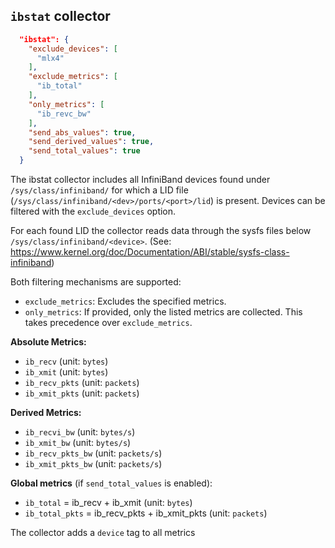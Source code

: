 ## `ibstat` collector

```json
  "ibstat": {
    "exclude_devices": [
      "mlx4"
    ],
    "exclude_metrics": [
      "ib_total"
    ],
    "only_metrics": [
      "ib_revc_bw"
    ],
    "send_abs_values": true,
    "send_derived_values": true,
    "send_total_values": true
  }
```

The ibstat collector includes all InfiniBand devices found under `/sys/class/infiniband/` for which a LID file (`/sys/class/infiniband/<dev>/ports/<port>/lid`) is present.
Devices can be filtered with the `exclude_devices` option.

For each found LID the collector reads data through the sysfs files below `/sys/class/infiniband/<device>`. (See: <https://www.kernel.org/doc/Documentation/ABI/stable/sysfs-class-infiniband>)

Both filtering mechanisms are supported:
- `exclude_metrics`: Excludes the specified metrics.
- `only_metrics`: If provided, only the listed metrics are collected. This takes precedence over `exclude_metrics`.

**Absolute Metrics:**
- `ib_recv` (unit: `bytes`)
- `ib_xmit` (unit: `bytes`)
- `ib_recv_pkts` (unit: `packets`)
- `ib_xmit_pkts` (unit: `packets`)

**Derived Metrics:**
- `ib_recvi_bw` (unit: `bytes/s`)
- `ib_xmit_bw` (unit: `bytes/s`)
- `ib_recv_pkts_bw` (unit: `packets/s`)
- `ib_xmit_pkts_bw` (unit: `packets/s`)

**Global metrics** (if `send_total_values` is enabled):
- `ib_total` = ib_recv + ib_xmit (unit: `bytes`)
- `ib_total_pkts` = ib_recv_pkts + ib_xmit_pkts (unit: `packets`)

The collector adds a `device` tag to all metrics
